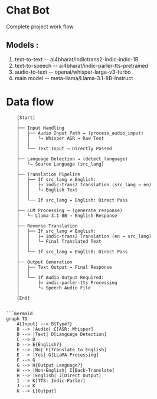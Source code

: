 # Chat Bot
Complete project work flow 


## Models : 
1. text-to-text  -- ai4bharat/indictrans2-indic-indic-1B
2. text-to-speech -- ai4bharat/indic-parler-tts-pretrained
3. audio-to-text -- openai/whisper-large-v3-turbo
4. main model -- meta-llama/Llama-3.1-8B-Instruct



# Data flow 
```mermaid
    [Start]
    │
    ├── Input Handling
    │   ├── Audio Input Path → (process_audio_input)
    │   │   └→ Whisper ASR → Raw Text
    │   │
    │   └── Text Input → Directly Passed
    │
    ├── Language Detection → (detect_language)
    │   └→ Source Language (src_lang)
    │
    ├── Translation Pipeline
    │   ├── If src_lang ≠ English:
    │   │   ├→ indic-trans2 Translation (src_lang → en)
    │   │   └→ English Text
    │   │
    │   └── If src_lang = English: Direct Pass
    │
    ├── LLM Processing → (generate_response)
    │   └→ Llama-3.1-8B → English Response
    │
    ├── Reverse Translation
    │   ├── If src_lang ≠ English:
    │   │   ├→ indic-trans2 Translation (en → src_lang)
    │   │   └→ Final Translated Text
    │   │
    │   └── If src_lang = English: Direct Pass
    │
    ├── Output Generation
    │   ├── Text Output → Final Response
    │   │
    │   └── If Audio Output Required:
    │       ├→ indic-parler-tts Processing
    │       └→ Speech Audio File
    │
    [End]


```mermaid
graph TD
    A[Input] --> B{Type?}
    B --> |Audio| C[ASR: Whisper]
    B --> |Text| D[Language Detection]
    C --> D
    D --> E{English?}
    E --> |No| F[Translate to English]
    E --> |Yes| G[LLaMA Processing]
    F --> G
    G --> H{Output Language?}
    H --> |Non-English| I[Back-Translate]
    H --> |English| J[Direct Output]
    I --> K[TTS: Indic-Parler]
    J --> K
    K --> L[Output]
